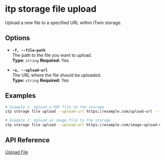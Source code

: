 # itp storage file upload

Upload a new file to a specified URL within iTwin storage.

## Options

- **`-f, --file-path`**  
  The path to the file you want to upload.  
  **Type:** `string` **Required:** Yes

- **`-u, --upload-url`**  
  The URL where the file should be uploaded.  
  **Type:** `string` **Required:** Yes

## Examples

```bash
# Example 1: Upload a PDF file to the storage
itp storage file upload --upload-url https://example.com/upload-url --file-path /path/to/your/file.pdf

# Example 2: Upload an image file to the storage
itp storage file upload --upload-url https://example.com/image-upload-url --file-path /path/to/your/image.jpg
```

## API Reference

[Upload File](https://developer.bentley.com/apis/storage/operations/upload-file/)